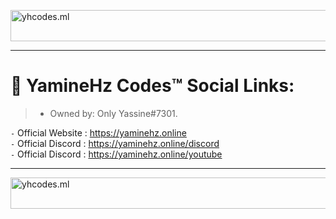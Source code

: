 <p><a href="https://yhcodes.ml/">
<img src="https://media.discordapp.net/attachments/975350207799775272/984532326459535411/bann.png" alt="yhcodes.ml" width="800" height="50">
</a></p><hr>

# 🌙 YamineHz Codes™ Social Links:
> - Owned by: Only Yassine#7301.<br>

`-` Official Website     : https://yaminehz.online <br>
`-` Official Discord     : https://yaminehz.online/discord <br>
`-` Official Discord     : https://yaminehz.online/youtube <br>

<hr>
<img src="https://media.discordapp.net/attachments/975350207799775272/984532326459535411/bann.png" alt="yhcodes.ml" width="800" height="50">
</a></p><br>



